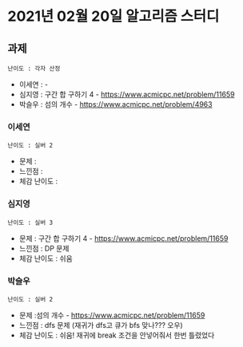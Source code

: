 # 2021년 02월 20일 알고리즘 스터디

## 과제
`난이도 : 각자 산정`

- 이세연 : - 
- 심지영 : 구간 합 구하기 4 - https://www.acmicpc.net/problem/11659
- 박슬우 : 섬의 개수 - https://www.acmicpc.net/problem/4963


### 이세연
`난이도 : 실버 2`
- 문제 : 
- 느낀점 : 
- 체감 난이도 : 

### 심지영
`난이도 : 실버 3`
- 문제 : 구간 합 구하기 4 - https://www.acmicpc.net/problem/11659
- 느낀점 : DP 문제 
- 체감 난이도 : 쉬움

### 박슬우
`난이도 : 실버 2`
- 문제 :섬의 개수 - https://www.acmicpc.net/problem/11659
- 느낀점 : dfs 문제 (재귀가 dfs고 큐가 bfs 맞나??? 오우)
- 체감 난이도 : 쉬움! 재귀에 break 조건을 안넣어줘서 한번 틀렸었다
